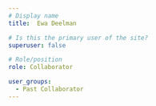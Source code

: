 ```yaml
---
# Display name
title:  Ewa Deelman

# Is this the primary user of the site?
superuser: false

# Role/position
role: Collaborator

user_groups:
  - Past Collaborator
---
```

